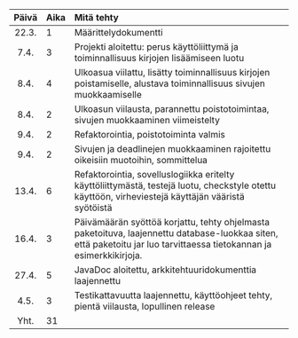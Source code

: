 | Päivä | Aika | Mitä tehty  |
| :----:|:-----| :-----|
| 22.3. | 1    | Määrittelydokumentti |
| 7.4. | 3    | Projekti aloitettu: perus käyttöliittymä ja toiminnallisuus kirjojen lisäämiseen luotu|
| 8.4. | 4 | Ulkoasua viilattu, lisätty toiminnallisuus kirjojen poistamiselle, alustava toiminnallisuus sivujen muokkaamiselle|
| 8.4. | 2 | Ulkoasun viilausta, parannettu poistotoimintaa, sivujen muokkaaminen viimeistelty|
| 9.4. | 2 | Refaktorointia, poistotoiminta valmis|
| 9.4. | 2 | Sivujen ja deadlinejen muokkaaminen rajoitettu oikeisiin muotoihin, sommittelua|
| 13.4.| 6 | Refaktorointia, sovelluslogiikka eritelty käyttöliittymästä, testejä luotu, checkstyle otettu käyttöön, virheviestejä käyttäjän vääristä syötöistä|
| 16.4. | 3 | Päivämäärän syöttöä korjattu, tehty ohjelmasta paketoituva, laajennettu database-luokkaa siten, että paketoitu jar luo tarvittaessa tietokannan ja esimerkkikirjoja. |
|27.4. | 5 | JavaDoc aloitettu, arkkitehtuuridokumenttia laajennettu |
|4.5. | 3 | Testikattavuutta laajennettu, käyttöohjeet tehty, pientä viilausta, lopullinen release |
| Yht. | 31 |

